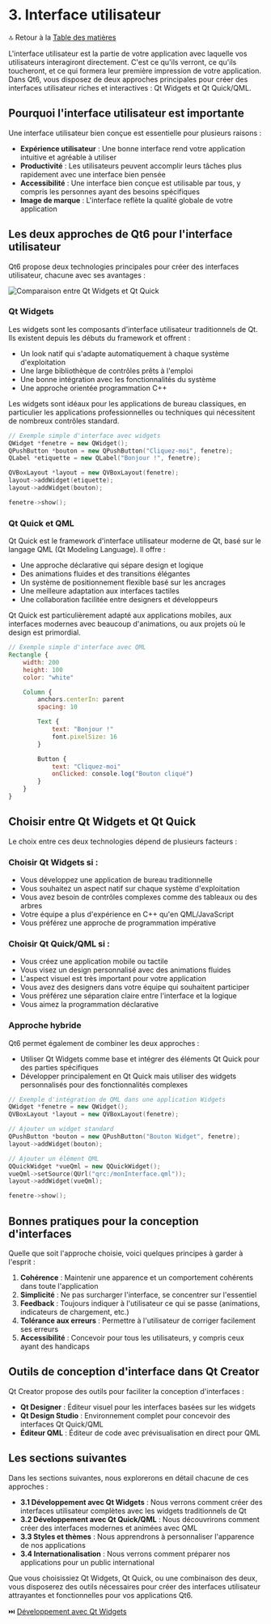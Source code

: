 # 3. Interface utilisateur

🔝 Retour à la [Table des matières](/SOMMAIRE.md)

L'interface utilisateur est la partie de votre application avec laquelle vos utilisateurs interagiront directement. C'est ce qu'ils verront, ce qu'ils toucheront, et ce qui formera leur première impression de votre application. Dans Qt6, vous disposez de deux approches principales pour créer des interfaces utilisateur riches et interactives : Qt Widgets et Qt Quick/QML.

## Pourquoi l'interface utilisateur est importante

Une interface utilisateur bien conçue est essentielle pour plusieurs raisons :

- **Expérience utilisateur** : Une bonne interface rend votre application intuitive et agréable à utiliser
- **Productivité** : Les utilisateurs peuvent accomplir leurs tâches plus rapidement avec une interface bien pensée
- **Accessibilité** : Une interface bien conçue est utilisable par tous, y compris les personnes ayant des besoins spécifiques
- **Image de marque** : L'interface reflète la qualité globale de votre application

## Les deux approches de Qt6 pour l'interface utilisateur

Qt6 propose deux technologies principales pour créer des interfaces utilisateur, chacune avec ses avantages :

![Comparaison entre Qt Widgets et Qt Quick](illustration_widgets_vs_quick.png)

### Qt Widgets

Les widgets sont les composants d'interface utilisateur traditionnels de Qt. Ils existent depuis les débuts du framework et offrent :

- Un look natif qui s'adapte automatiquement à chaque système d'exploitation
- Une large bibliothèque de contrôles prêts à l'emploi
- Une bonne intégration avec les fonctionnalités du système
- Une approche orientée programmation C++

Les widgets sont idéaux pour les applications de bureau classiques, en particulier les applications professionnelles ou techniques qui nécessitent de nombreux contrôles standard.

```cpp
// Exemple simple d'interface avec widgets
QWidget *fenetre = new QWidget();
QPushButton *bouton = new QPushButton("Cliquez-moi", fenetre);
QLabel *etiquette = new QLabel("Bonjour !", fenetre);

QVBoxLayout *layout = new QVBoxLayout(fenetre);
layout->addWidget(etiquette);
layout->addWidget(bouton);

fenetre->show();
```

### Qt Quick et QML

Qt Quick est le framework d'interface utilisateur moderne de Qt, basé sur le langage QML (Qt Modeling Language). Il offre :

- Une approche déclarative qui sépare design et logique
- Des animations fluides et des transitions élégantes
- Un système de positionnement flexible basé sur les ancrages
- Une meilleure adaptation aux interfaces tactiles
- Une collaboration facilitée entre designers et développeurs

Qt Quick est particulièrement adapté aux applications mobiles, aux interfaces modernes avec beaucoup d'animations, ou aux projets où le design est primordial.

```qml
// Exemple simple d'interface avec QML
Rectangle {
    width: 200
    height: 100
    color: "white"

    Column {
        anchors.centerIn: parent
        spacing: 10

        Text {
            text: "Bonjour !"
            font.pixelSize: 16
        }

        Button {
            text: "Cliquez-moi"
            onClicked: console.log("Bouton cliqué")
        }
    }
}
```

## Choisir entre Qt Widgets et Qt Quick

Le choix entre ces deux technologies dépend de plusieurs facteurs :

### Choisir Qt Widgets si :

- Vous développez une application de bureau traditionnelle
- Vous souhaitez un aspect natif sur chaque système d'exploitation
- Vous avez besoin de contrôles complexes comme des tableaux ou des arbres
- Votre équipe a plus d'expérience en C++ qu'en QML/JavaScript
- Vous préférez une approche de programmation impérative

### Choisir Qt Quick/QML si :

- Vous créez une application mobile ou tactile
- Vous visez un design personnalisé avec des animations fluides
- L'aspect visuel est très important pour votre application
- Vous avez des designers dans votre équipe qui souhaitent participer
- Vous préférez une séparation claire entre l'interface et la logique
- Vous aimez la programmation déclarative

### Approche hybride

Qt6 permet également de combiner les deux approches :

- Utiliser Qt Widgets comme base et intégrer des éléments Qt Quick pour des parties spécifiques
- Développer principalement en Qt Quick mais utiliser des widgets personnalisés pour des fonctionnalités complexes

```cpp
// Exemple d'intégration de QML dans une application Widgets
QWidget *fenetre = new QWidget();
QVBoxLayout *layout = new QVBoxLayout(fenetre);

// Ajouter un widget standard
QPushButton *bouton = new QPushButton("Bouton Widget", fenetre);
layout->addWidget(bouton);

// Ajouter un élément QML
QQuickWidget *vueQml = new QQuickWidget();
vueQml->setSource(QUrl("qrc:/monInterface.qml"));
layout->addWidget(vueQml);

fenetre->show();
```

## Bonnes pratiques pour la conception d'interfaces

Quelle que soit l'approche choisie, voici quelques principes à garder à l'esprit :

1. **Cohérence** : Maintenir une apparence et un comportement cohérents dans toute l'application
2. **Simplicité** : Ne pas surcharger l'interface, se concentrer sur l'essentiel
3. **Feedback** : Toujours indiquer à l'utilisateur ce qui se passe (animations, indicateurs de chargement, etc.)
4. **Tolérance aux erreurs** : Permettre à l'utilisateur de corriger facilement ses erreurs
5. **Accessibilité** : Concevoir pour tous les utilisateurs, y compris ceux ayant des handicaps

## Outils de conception d'interface dans Qt Creator

Qt Creator propose des outils pour faciliter la conception d'interfaces :

- **Qt Designer** : Éditeur visuel pour les interfaces basées sur les widgets
- **Qt Design Studio** : Environnement complet pour concevoir des interfaces Qt Quick/QML
- **Éditeur QML** : Éditeur de code avec prévisualisation en direct pour QML

## Les sections suivantes

Dans les sections suivantes, nous explorerons en détail chacune de ces approches :

- **3.1 Développement avec Qt Widgets** : Nous verrons comment créer des interfaces utilisateur complètes avec les widgets traditionnels de Qt
- **3.2 Développement avec Qt Quick/QML** : Nous découvrirons comment créer des interfaces modernes et animées avec QML
- **3.3 Styles et thèmes** : Nous apprendrons à personnaliser l'apparence de nos applications
- **3.4 Internationalisation** : Nous verrons comment préparer nos applications pour un public international

Que vous choisissiez Qt Widgets, Qt Quick, ou une combinaison des deux, vous disposerez des outils nécessaires pour créer des interfaces utilisateur attrayantes et fonctionnelles pour vos applications Qt6.

⏭️ [Développement avec Qt Widgets](/03-interface-utilisateur/01-developpement-avec-qt-widgets.md)
